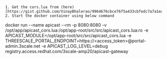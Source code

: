 ```
1. Get the cors.lua from (here)[https://gist.github.com/VinayBhalerao/9964676cbce76f5a433cbfedc7a7a1ea]
2. Start the docker container using below command
```
docker run --name apicast --rm -p 8080:8080 -v /opt/app/apicast_cors.lua:/opt/app-root/src/src/apicast_cors.lua:ro  -e APICAST_MODULE=/opt/app-root/src/src/apicast_cors.lua -e THREESCALE_PORTAL_ENDPOINT=https://<access_token>@portal-admin.3scale.net -e APICAST_LOG_LEVEL=debug registry.access.redhat.com/3scale-amp20/apicast-gateway
```
```
